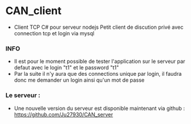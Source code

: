# CAN_client

+ Client TCP C# pour serveur nodejs
Petit client de discution privé avec connection tcp et login via mysql



### INFO
* Il est pour le moment possible de tester l'application sur le serveur par defaut avec le login "t1" et le password "t1"
* Par la suite il n'y aura que des connections unique par login, il faudra donc me demander un login ainsi qu'un mot de passe


### Le serveur :

+ Une nouvelle version du serveur est disponible maintenant via github : <https://github.com/Ju27930/CAN_server>




